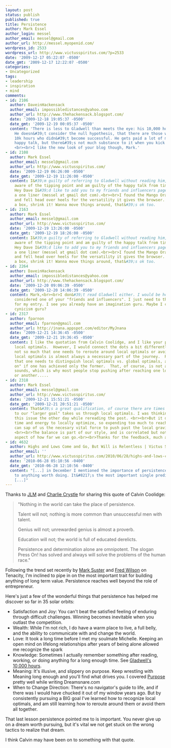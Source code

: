 ```yaml
---
layout: post
status: publish
published: true
title: Persistence
author: Mark Essel
author_login: messel
author_email: messel@gmail.com
author_url: http://messel.myopenid.com/
wordpress_id: 2533
wordpress_url: http://www.victusspiritus.com/?p=2533
date: '2009-12-17 05:22:07 -0500'
date_gmt: '2009-12-17 12:22:07 -0500'
categories:
- Uncategorized
tags:
- leadership
- inspiration
- mind
comments:
- id: 2106
  author: DaveinHackensack
  author_email: impossibledistances@yahoo.com
  author_url: http://www.thehackensack.blogspot.com/
  date: '2009-12-18 19:05:37 -0500'
  date_gmt: '2009-12-19 00:05:37 -0500'
  content: 'There is less to Gladwell than meets the eye: his 10,000 hours for example.
    He doesn&#39;t consider the null hypothesis, that there are those who put in the
    10k hours who didn&#39;t become successful. He gets paid a lot of money for producing
    happy talk, but there&#39;s not much substance to it when you kick the tires.
    <br><br>I like the new look of your blog though, Mark.'
- id: 2108
  author: Mark Essel
  author_email: messel@gmail.com
  author_url: http://www.victusspiritus.com/
  date: '2009-12-19 06:26:00 -0500'
  date_gmt: '2009-12-19 11:26:00 -0500'
  content: I&#39;m guilty of referring to Gladwell without reading him, but I&#39;m
    aware of the tipping point and am guilty of the happy talk from time to time.
    Hey Dave I&#39;d like to add you to my friends and influencers page, can you email
    a one liner (messel at gmail dot com).<br><br>I found the Mango Orange (i3theme)
    and fell head over heels for the versatility it gives the browser. Don&#39;t like
    a box, shrink it! Wanna move things around, that&#39;s ok too.
- id: 2163
  author: Mark Essel
  author_email: messel@gmail.com
  author_url: http://www.victusspiritus.com/
  date: '2009-12-19 13:26:00 -0500'
  date_gmt: '2009-12-19 18:26:00 -0500'
  content: I&#39;m guilty of referring to Gladwell without reading him, but I&#39;m
    aware of the tipping point and am guilty of the happy talk from time to time.
    Hey Dave I&#39;d like to add you to my friends and influencers page, can you email
    a one liner (messel at gmail dot com).<br><br>I found the Mango Orange (i3theme)
    and fell head over heels for the versatility it gives the browser. Don&#39;t like
    a box, shrink it! Wanna move things around, that&#39;s ok too.
- id: 2264
  author: DaveinHackensack
  author_email: impossibledistances@yahoo.com
  author_url: http://www.thehackensack.blogspot.com/
  date: '2009-12-20 09:06:39 -0500'
  date_gmt: '2009-12-20 14:06:39 -0500'
  content: Mark,<br><br>I don&#39;t read Gladwell either. I would be honored to be
    considered one of your "friends and influencers". I just need to think up a one-liner
    for my entry. I see you already have an imagination guru. Maybe I can be your
    cynicism guru?
- id: 2317
  author: fparnon
  author_email: fparnon@gmail.com
  author_url: http://jnana.appspot.com/editor/MyJnana
  date: '2009-12-21 14:36:45 -0500'
  date_gmt: '2009-12-21 19:36:45 -0500'
  content: I like the quotation from Calvin Coolidge, and I like your point about
    local optimals.  However, I would connect the dots a bit differently.  It&#39;s
    not so much that one needs to reroute around local optimals or avoid them altogether.  Achieving
    local optimals is almost always a necessary part of the journey.  Rather, it&#39;s
    that one needs to distinguish local optimals vs. global optimals, and to "press
    on" if one has achieved only the former.  That, of course, is not as easy as it
    sounds, which is why most people stop pushing after reaching one local optimal
    or another.....
- id: 2318
  author: Mark Essel
  author_email: messel@gmail.com
  author_url: http://www.victusspiritus.com/
  date: '2009-12-21 15:51:21 -0500'
  date_gmt: '2009-12-21 20:51:21 -0500'
  content: That&#39;s a great qualification, of course there are times when the path
    to our "larger goal" takes us through local optimals. I was thinking about just
    this issue the other day while rereading the post. <br><br>But it does cost us
    time and energy to locally optimize, so expending too much to reach a local pinnacle
    can sap of us the necesary vital force to push past the local gravity well entirely.
    <br><br>The balance is part of our style, and is correlated but not the only defining
    aspect of how far we can go.<br><br>Thanks for the feedback, much appreciated.
- id: 4632
  author: Highs and Lows Come and Go, But Will is Relentless | Victus Spiritus
  author_email: ''
  author_url: http://www.victusspiritus.com/2010/06/28/highs-and-lows-come-and-go-but-will-is-relentless/
  date: '2010-06-28 05:10:56 -0400'
  date_gmt: '2010-06-28 12:10:56 -0400'
  content: "[...] in December I mentioned the importance of persistence with respect
    to anything worth doing. It&#8217;s the most important single predictor of future
    [...]"
---
```

<p>Thanks to <a href=" http://disqus/JLM">JLM</a> and <a href="http://charliecrystle.blogspot.com">Charlie Crystle</a> for sharing this quote of Calvin Coolidge:</p>
<blockquote><p>
"Nothing in the world can take the place of persistence. </p>
<p>Talent will not; nothing is more common than unsuccessful men with talent. </p>
<p>Genius will not; unrewarded genius is almost a proverb. </p>
<p>Education will not; the world is full of educated derelicts. </p>
<p>Persistence and determination alone are omnipotent. The slogan Press On! has solved and always will solve the problems of the human race."
</p></blockquote>
<p>Following the trend set recently by <a href="http://www.bothsidesofthetable.com/2009/12/15/what-makes-an-entrepreneur-111-tenacity/">Mark Suster</a> and <a href="http://www.avc.com/a_vc/2009/12/tenacity.html">Fred Wilson</a> on Tenacity, I'm inclined to pipe in on the most important trait for building anything of long term value. Persistence reaches well beyond the role of entrepreneur.</p>
<p>Here's just a few of the wonderful things that persistence has helped me discover so far in 35 solar orbits:</p>
<ul>
<li>Satisfaction and Joy: You can't beat the satisfied feeling of enduring through difficult challenges. Winning becomes inevitable when you outlast the competition.</li>
<li>Wealth: While I'm not rich, I do have a warm place to live, a full belly, and the ability to communicate with and change the world.</li>
<li>Love: It took a long time before I  met my soulmate Michelle. Keeping an open mind on lifelong relationships after years of being alone allowed me recognize the spark</li>
<li>Knowledge: Sometimes I actually remember something after reading, working, or doing anything for a long enough time. See <a href="http://www.gladwell.com/outliers/outliers_excerpt1.html">Gladwell's 10,000 hours</a>.</li>
<li>Meaning: It's illusive, and slippery on purpose. Keep wrestling with Meaning long enough and you'll find what drives you. I covered <a HREF="http://www.crapchat.com/dreamsnare/Purpose.html">Purpose</a> pretty well while writing Dreamsnare.com</li>
<li>When to Change Direction: There's no navigator's guide to life, and if there was I would have chucked it out of my window years ago. But by consistently pursuing a BIG goal I've learned how to recognize local optimals, and am still learning how to reroute around them or avoid them all together.</li>
</ul>
<p>That last lesson persistence pointed me to is important. You never give up on a dream worth pursuing, but it's vital we not get stuck on the wrong tactics to realize that dream.</p>
<p>I think Calvin may have been on to something with that quote.</p>
